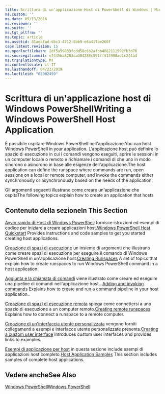 ```yaml
---
title: Scrittura di un'applicazione Host di PowerShell di Windows | Microsoft Docs
ms.custom: ''
ms.date: 09/13/2016
ms.reviewer: ''
ms.suite: ''
ms.tgt_pltfrm: ''
ms.topic: article
ms.assetid: 81aeafad-dbc3-4712-8bb9-e6a417be260f
caps.latest.revision: 15
ms.openlocfilehash: 2df5a59833fcdd58c6b2afbb4882111592fb3d76
ms.sourcegitcommit: e7445ba8203da304286c591ff513900ad1c244a4
ms.translationtype: MT
ms.contentlocale: it-IT
ms.lasthandoff: 04/23/2019
ms.locfileid: "62082499"
---
```

# <a name="writing-a-windows-powershell-host-application"></a><span data-ttu-id="74e4f-102">Scrittura di un'applicazione host di Windows PowerShell</span><span class="sxs-lookup"><span data-stu-id="74e4f-102">Writing a Windows PowerShell Host Application</span></span>

<span data-ttu-id="74e4f-103">È possibile ospitare Windows PowerShell nell'applicazione.</span><span class="sxs-lookup"><span data-stu-id="74e4f-103">You can host Windows PowerShell in your application.</span></span> <span data-ttu-id="74e4f-104">L'applicazione host può definire lo spazio di esecuzione in cui i comandi vengono eseguiti, aprire le sessioni in un computer locale o remoto e richiamare i comandi di che uno in modo sincrono o asincrono in base alle esigenze dell'applicazione.</span><span class="sxs-lookup"><span data-stu-id="74e4f-104">The host application can define the runspace where commands are run, open sessions on a local or remote computer, and invoke the commands either synchronously or asynchronously based on the needs of the application.</span></span>

<span data-ttu-id="74e4f-105">Gli argomenti seguenti illustrano come creare un'applicazione che ospita</span><span class="sxs-lookup"><span data-stu-id="74e4f-105">The following topics explain how to create an application that hosts</span></span>

## <a name="in-this-section"></a><span data-ttu-id="74e4f-106">Contenuto della sezione</span><span class="sxs-lookup"><span data-stu-id="74e4f-106">In This Section</span></span>

<span data-ttu-id="74e4f-107">[Avvio rapido di Host di Windows PowerShell](./windows-powershell-host-quickstart.md) fornisce istruzioni ed esempi di codice per iniziare a creare applicazioni host.</span><span class="sxs-lookup"><span data-stu-id="74e4f-107">[Windows PowerShell Host Quickstart](./windows-powershell-host-quickstart.md) Provides instructions and code samples to get you started creating host applications.</span></span>

<span data-ttu-id="74e4f-108">[Creazione di spazi di esecuzione](./creating-runspaces.md) un insieme di argomenti che illustrano come creare spazi di esecuzione per eseguire il comando di Windows PowerShell in un'applicazione host.</span><span class="sxs-lookup"><span data-stu-id="74e4f-108">[Creating Runspaces](./creating-runspaces.md) A set of topics that explain how to create runspaces to run Windows PowerShell command in a host application.</span></span>

<span data-ttu-id="74e4f-109">[Aggiunta e la chiamata di comandi](./adding-and-invoking-commands.md) viene illustrato come creare ed eseguire una pipeline di comandi nell'applicazione host...</span><span class="sxs-lookup"><span data-stu-id="74e4f-109">[Adding and invoking commands](./adding-and-invoking-commands.md) Explains how to create and run a command pipeline in your host application..</span></span>

<span data-ttu-id="74e4f-110">[Creazione di spazi di esecuzione remota](./creating-remote-runspaces.md) spiega come connettersi a uno spazio di esecuzione a un computer remoto.</span><span class="sxs-lookup"><span data-stu-id="74e4f-110">[Creating remote runspaces](./creating-remote-runspaces.md) Explains how to connect a runspace to a remote computer.</span></span>

<span data-ttu-id="74e4f-111">[Creazione di un'interfaccia utente personalizzata](./creating-a-custom-user-interface.md) vengono forniti collegamenti a esempi e interfacce utente personalizzate presenta.</span><span class="sxs-lookup"><span data-stu-id="74e4f-111">[Creating a custom user interface](./creating-a-custom-user-interface.md) Introduces custom user interfaces and provides links to examples.</span></span>

<span data-ttu-id="74e4f-112">[Esempi di applicazione per host](./host-application-samples.md) in questa sezione include esempi di applicazioni host completo.</span><span class="sxs-lookup"><span data-stu-id="74e4f-112">[Host Application Samples](./host-application-samples.md) This section includes samples of complete host applications.</span></span>

## <a name="see-also"></a><span data-ttu-id="74e4f-113">Vedere anche</span><span class="sxs-lookup"><span data-stu-id="74e4f-113">See Also</span></span>

[<span data-ttu-id="74e4f-114">Windows PowerShell</span><span class="sxs-lookup"><span data-stu-id="74e4f-114">Windows PowerShell</span></span>](http://msdn.microsoft.com/en-us/b41a2af3-aec1-402d-8e18-c2c26be461ff)